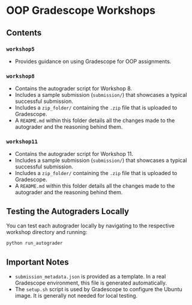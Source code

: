 # OOP Gradescope Workshops


## Contents

### `workshop5`
- Provides guidance on using Gradescope for OOP assignments.

### `workshop8`
- Contains the autograder script for Workshop 8.
- Includes a sample submission (`submission/`) that showcases a typical successful submission.
- Includes a `zip_folder/` containing the `.zip` file that is uploaded to Gradescope.
- A `README.md` within this folder details all the changes made to the autograder and the reasoning behind them.

### `workshop11`
- Contains the autograder script for Workshop 11.
- Includes a sample submission (`submission/`) that showcases a typical successful submission.
- Includes a `zip_folder/` containing the `.zip` file that is uploaded to Gradescope.
- A `README.md` within this folder details all the changes made to the autograder and the reasoning behind them.

## Testing the Autograders Locally

You can test each autograder locally by navigating to the respective workshop directory and running:
```bash
python run_autograder 
```
## Important Notes
- `submission_metadata.json` is provided as a template. In a real Gradescope environment, this file is generated automatically.
- The `setup.sh` script is used by Gradescope to configure the Ubuntu image. It is generally not needed for local testing.
